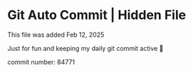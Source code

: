 # Git Auto Commit | Hidden File

This file was added Feb 12, 2025

Just for fun and keeping my daily git commit active 🤪

commit number: 84771
